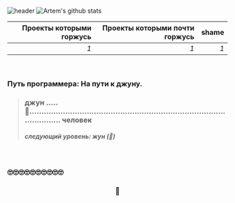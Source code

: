 ![header](https://capsule-render.vercel.app/api?type=waving&fontColor=ffffff&color=auto&customColorList=1&height=300&section=header&text=DOOM%20ETERNAL&fontSize=90&animation=scaleIn)
![Artem's github stats](https://github-readme-stats.vercel.app/api?username=ArtemPushPop)

| Проекты которыми горжусь | Проекты которыми почти горжусь | shame  |
---: | ---: | ---:
*1* | *1* | *1*

<br>

### Путь программера: На пути к джуну.
> ### джун .....🐢................................................................................................. человек
> ##### следующий уровень: жун (🦎)

<br>
<h3>🙄🙄🙄🙄🙄🙄🙄🙄🙄🙄</h3>
<div align="center"><h3>🥴</h3></div>
